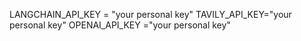 LANGCHAIN_API_KEY = "your personal key"
TAVILY_API_KEY="your personal key"
OPENAI_API_KEY ="your personal key"

